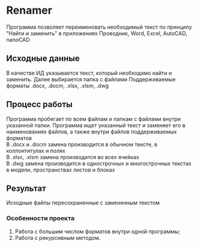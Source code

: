 # Renamer
Программа позволяет переименовать необходимый текст по принципу "Найти и заменить" в приложениях Проводник, Word, Excel, AutoCAD, nanoCAD

## Исходные данные
В качестве ИД указывается текст, который необходимо найти и заменить. Далее выбирается папка с файлами
Поддерживаемые форматы .docx, .docm, .xlsx, .xlsm, .dwg

## Процесс работы
Программа пробегает по всем файлам и папкам с файлами внутри указанной папки. Программа ищет указанный текст и заменяет его в наименованиях файлов, а также внутри файлов поддерживаемых форматов\
В .docx и .docm замена производится в обычном тексте, в коллонтитулах и полях\
В .xlsx, .xlsm замена производится во всех ячейках\
В .dwg замена производится в однострочных и многострочных текстах в модели, пространствах листов и блоках

## Результат
Исходные файлы пересохраненные с замененным текстом

### Особенности проекта
1. Работа с большим числом форматов внутри одной программы;
2. Работа с рекурсивным методом.
